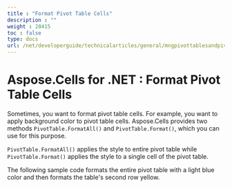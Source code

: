 ```yaml
---
title : "Format Pivot Table Cells" 
description : "" 
weight : 20415 
toc : false
type: docs
url: /net/developerguide/technicalarticles/general/mngpivottablesandpivotcharts/format+pivot+table+cells/
---
```


# Aspose.Cells for .NET : Format Pivot Table Cells


Sometimes, you want to format pivot table cells. For example, you want to apply background color to pivot table cells. Aspose.Cells provides two methods `PivotTable.FormatAll()` and `PivotTable.Format()`, which you can use for this purpose.

`PivotTable.FormatAll()` applies the style to entire pivot table while `PivotTable.Format()` applies the style to a single cell of the pivot table.

The following sample code formats the entire pivot table with a light blue color and then formats the table's second row yellow.

